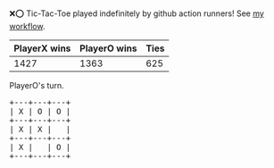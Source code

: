 :x::o: Tic-Tac-Toe played indefinitely by github action runners! See [my workflow](.github/workflows/play.yaml).

|PlayerX wins|PlayerO wins|Ties|
|-|-|-|
|1427|1363|625|

PlayerO's turn.

<pre>
+---+---+---+
| X | O | O |
+---+---+---+
| X | X |   |
+---+---+---+
| X |   | O |
+---+---+---+
</pre>
